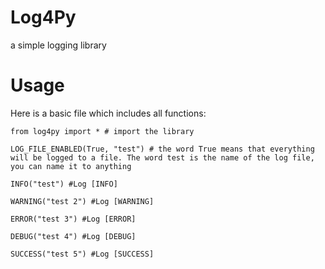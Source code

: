 # Log4Py
a simple logging library

# Usage
Here is a basic file which includes all functions:
```
from log4py import * # import the library

LOG_FILE_ENABLED(True, "test") # the word True means that everything will be logged to a file. The word test is the name of the log file, you can name it to anything

INFO("test") #Log [INFO]

WARNING("test 2") #Log [WARNING]

ERROR("test 3") #Log [ERROR]

DEBUG("test 4") #Log [DEBUG]

SUCCESS("test 5") #Log [SUCCESS]

```
